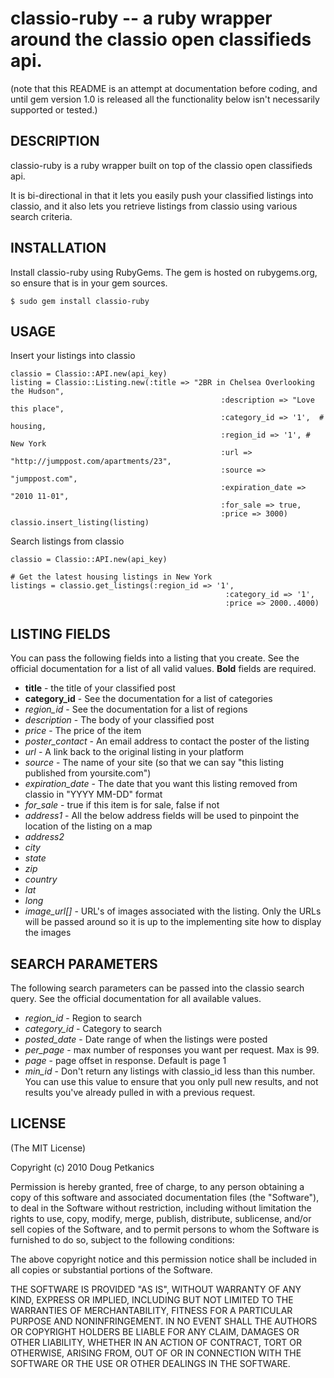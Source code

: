 classio-ruby -- a ruby wrapper around the classio open classifieds api.
=======================================================================

(note that this README is an attempt at documentation before coding,
and until gem version 1.0 is released all the functionality below
isn't necessarily supported or tested.)

## DESCRIPTION ##

classio-ruby is a ruby wrapper built on top of the classio open
classifieds api. 

It is bi-directional in that it lets you easily push your classified
listings into classio, and it also lets you retrieve listings from
classio using various search criteria.


## INSTALLATION ##

Install classio-ruby using RubyGems. The gem is hosted on
rubygems.org, so ensure that is in your gem sources.

    $ sudo gem install classio-ruby


## USAGE ##

Insert your listings into classio

    classio = Classio::API.new(api_key)
    listing = Classio::Listing.new(:title => "2BR in Chelsea Overlooking the Hudson",
                                                   :description => "Love this place",
                                                   :category_id => '1',  # housing,
                                                   :region_id => '1', # New York
                                                   :url => "http://jumppost.com/apartments/23",
                                                   :source => "jumppost.com",
                                                   :expiration_date => "2010 11-01",
                                                   :for_sale => true,
                                                   :price => 3000)
    classio.insert_listing(listing)
    
Search listings from classio

    classio = Classio::API.new(api_key)
    
    # Get the latest housing listings in New York
    listings = classio.get_listings(:region_id => '1',
                                                    :category_id => '1',
                                                    :price => 2000..4000)


## LISTING FIELDS ##

You can pass the following fields into a listing that you create. See
the official documentation for a list of all valid values. **Bold**
fields are required.

* **title** - the title of your classified post
* **category_id** - See the documentation for a list of categories
* *region_id* - See the documentation for a list of regions
* *description* - The body of your classified post
* *price* - The price of the item
* *poster_contact* - An email address to contact the poster of the
   listing
* *url* - A link back to the original listing in your platform
* *source* - The name of your site (so that we can say "this listing
   published from yoursite.com")
* *expiration_date* - The date that you want this listing removed from
   classio in "YYYY MM-DD" format
* *for_sale* - true if this item is for sale, false if not
* *address1* - All the below address fields will be used to pinpoint
   the location of the listing on a map
* *address2*
* *city*
* *state*
* *zip*
* *country*
* *lat*
* *long*
* *image_url[]*  - URL's of images associated with the listing. Only
   the URLs will be passed around so it is up to the implementing site
   how to display the images
   
   
## SEARCH PARAMETERS ##

The following search parameters can be passed into the classio search
query. See the official documentation for all available values.

* *region_id* - Region to search
* *category_id* - Category to search
* *posted_date* - Date range of when the listings were posted
* *per_page* - max number of responses you want per request. Max is
   99.
* *page* - page offset in response. Default is page 1
* *min_id* - Don't return any listings with classio_id less than this
   number. You can use this value to ensure that you only pull new
   results, and not results you've already pulled in with a previous request.


## LICENSE ##

(The MIT License)

Copyright (c) 2010 Doug Petkanics

Permission is hereby granted, free of charge, to any person obtaining
a copy of this software and associated documentation files (the
"Software"), to deal in the Software without restriction, including
without limitation the rights to use, copy, modify, merge, publish,
distribute, sublicense, and/or sell copies of the Software, and to
permit persons to whom the Software is furnished to do so, subject to
the following conditions:

The above copyright notice and this permission notice shall be
included in all copies or substantial portions of the Software.

THE SOFTWARE IS PROVIDED "AS IS", WITHOUT WARRANTY OF ANY KIND,
EXPRESS OR IMPLIED, INCLUDING BUT NOT LIMITED TO THE WARRANTIES OF
MERCHANTABILITY, FITNESS FOR A PARTICULAR PURPOSE AND NONINFRINGEMENT.
IN NO EVENT SHALL THE AUTHORS OR COPYRIGHT HOLDERS BE LIABLE FOR ANY
CLAIM, DAMAGES OR OTHER LIABILITY, WHETHER IN AN ACTION OF CONTRACT,
TORT OR OTHERWISE, ARISING FROM, OUT OF OR IN CONNECTION WITH THE
SOFTWARE OR THE USE OR OTHER DEALINGS IN THE SOFTWARE.
